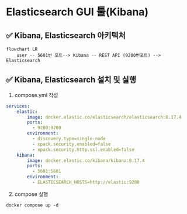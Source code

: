 # Elasticsearch GUI 툴(Kibana)
## ✅ Kibana, Elasticsearch 아키텍처
```mermaid
flowchart LR
    user -- 5601번 포트--> Kibana -- REST API (9200번포트) --> Elasticsearch
```

## ✅ Kibana, Elasticsearch 설치 및 실행
1. compose.yml 작성
```yml
services:
    elastic:
        image: docker.elastic.co/elasticsearch/elasticsearch:8.17.4
        ports:
          - 9200:9200
        environment:
          - discovery.type=single-node 
          - xpack.security.enabled=false
          - xpack.security.http.ssl.enabled=false
    kibana:
        image: docker.elastic.co/kibana/kibana:8.17.4
        ports:
          - 5601:5601
        environment:
          - ELASTICSEARCH_HOSTS=http://elastic:9200
```
2. compose 실행
```shell
docker compose up -d
```

